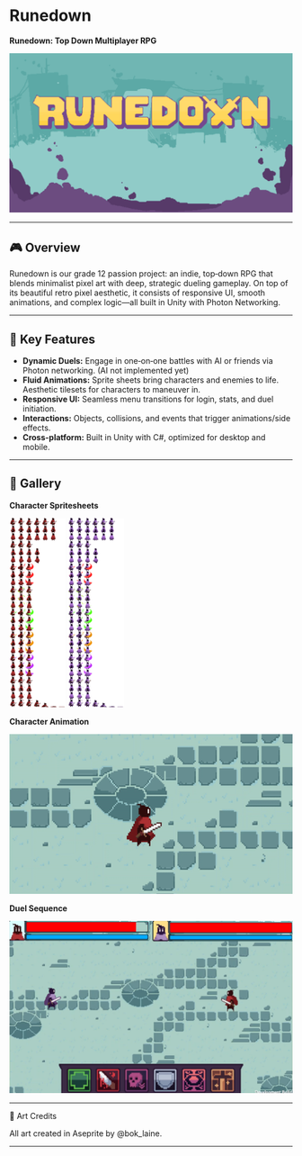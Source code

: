 # Runedown
**Runedown: Top Down Multiplayer RPG**

![Main Menu](docs/menu.png)

---

## 🎮 Overview

Runedown is our grade 12 passion project: an indie, top‑down RPG that blends minimalist pixel art with deep, strategic dueling gameplay. On top of its beautiful retro pixel aesthetic, it consists of responsive UI, smooth animations, and complex logic—all built in Unity with Photon Networking.

---

## 🚀 Key Features

* **Dynamic Duels:** Engage in one‑on‑one battles with AI or friends via Photon networking. (AI not implemented yet)
* **Fluid Animations:** Sprite sheets bring characters and enemies to life. Aesthetic tilesets for characters to maneuver in.
* **Responsive UI:** Seamless menu transitions for login, stats, and duel initiation.
* **Interactions:** Objects, collisions, and events that trigger animations/side effects.
* **Cross-platform:** Built in Unity with C#, optimized for desktop and mobile.

---

## 📸 Gallery

**Character Spritesheets**

<p float="left">
  <img src="docs/red sprite.png" width="100" />
  <img src="docs/purple sprite.png" width="100" /> 
</p>

**Character Animation**

![Character Animation](docs/animation.gif)

**Duel Sequence**

![Duel](docs/duel.png)

---

🎨 Art Credits

All art created in Aseprite by @bok_laine.

---

